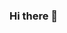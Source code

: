 ### Hi there 👋

<!--
**Overhaul66/Overhaul66** is a ✨ _special_ ✨ repository because its `README.md` (this file) appears on your GitHub profile.

Here are some ideas to get you started:

- 🔭 I’m currently working on my portfolio
- 🌱 I’m currently learning python
- 👯 I’m looking to collaborate on Python and c++ related projects
- 🤔 I’m looking for help with ... N/a
- 💬 Ask me about ... Anything
- 📫 How to reach me: willadan667@gmail.com
- 😄 Pronouns: ... He
- ⚡ Fun fact: ... I hate CSS
-->
